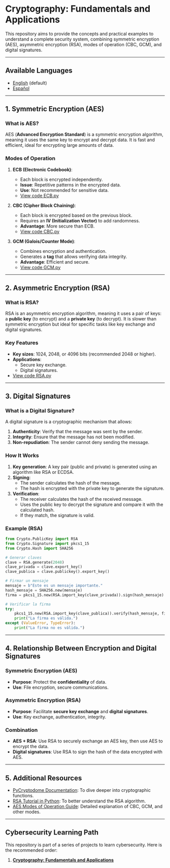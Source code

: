 # Cryptography: Fundamentals and Applications

This repository aims to provide the concepts and practical examples to understand a complete security system, combining symmetric encryption (AES), asymmetric encryption (RSA), modes of operation (CBC, GCM), and digital signatures.

---

## **Available Languages**

- [English](README.md) (default)
- [Español](README_ES.md)

---

## **1. Symmetric Encryption (AES)**

### **What is AES?**

AES (**Advanced Encryption Standard**) is a symmetric encryption algorithm, meaning it uses the same key to encrypt and decrypt data. It is fast and efficient, ideal for encrypting large amounts of data.

### **Modes of Operation**

1. **ECB (Electronic Codebook)**:
   - Each block is encrypted independently.
   - **Issue**: Repetitive patterns in the encrypted data.
   - **Use**: Not recommended for sensitive data.
   - [View code ECB.py](./Symmetric/ECB.py)

2. **CBC (Cipher Block Chaining)**:
   - Each block is encrypted based on the previous block.
   - Requires an **IV (Initialization Vector)** to add randomness.
   - **Advantage**: More secure than ECB.
   - [View code CBC.py](./Symmetric/CBC.py)

3. **GCM (Galois/Counter Mode)**:
   - Combines encryption and authentication.
   - Generates a **tag** that allows verifying data integrity.
   - **Advantage**: Efficient and secure.
   - [View code GCM.py](./Symmetric/GCM.py)

---

## **2. Asymmetric Encryption (RSA)**

### **What is RSA?**

RSA is an asymmetric encryption algorithm, meaning it uses a pair of keys: a **public key** (to encrypt) and a **private key** (to decrypt). It is slower than symmetric encryption but ideal for specific tasks like key exchange and digital signatures.

### **Key Features**

- **Key sizes**: 1024, 2048, or 4096 bits (recommended 2048 or higher).
- **Applications**:
  - Secure key exchange.
  - Digital signatures.
- [View code RSA.py](./Asymmetric/RSA.py)

---

## **3. Digital Signatures**

### **What is a Digital Signature?**

A digital signature is a cryptographic mechanism that allows:

1. **Authenticity**: Verify that the message was sent by the sender.
2. **Integrity**: Ensure that the message has not been modified.
3. **Non-repudiation**: The sender cannot deny sending the message.

### **How It Works**

1. **Key generation**: A key pair (public and private) is generated using an algorithm like RSA or ECDSA.
2. **Signing**:
   - The sender calculates the hash of the message.
   - The hash is encrypted with the private key to generate the signature.
3. **Verification**:
   - The receiver calculates the hash of the received message.
   - Uses the public key to decrypt the signature and compare it with the calculated hash.
   - If they match, the signature is valid.

### **Example (RSA)**

```python
from Crypto.PublicKey import RSA
from Crypto.Signature import pkcs1_15
from Crypto.Hash import SHA256

# Generar claves
clave = RSA.generate(2048)
clave_privada = clave.export_key()
clave_publica = clave.publickey().export_key()

# Firmar un mensaje
mensaje = b"Este es un mensaje importante."
hash_mensaje = SHA256.new(mensaje)
firma = pkcs1_15.new(RSA.import_key(clave_privada)).sign(hash_mensaje)

# Verificar la firma
try:
    pkcs1_15.new(RSA.import_key(clave_publica)).verify(hash_mensaje, firma)
    print("La firma es válida.")
except (ValueError, TypeError):
    print("La firma no es válida.")
```

---

## **4. Relationship Between Encryption and Digital Signatures**

### **Symmetric Encryption (AES)**

- **Purpose**: Protect the **confidentiality** of data.
- **Use**: File encryption, secure communications.

### **Asymmetric Encryption (RSA)**

- **Purpose**: Facilitate **secure key exchange** and **digital signatures**.
- **Use**: Key exchange, authentication, integrity.

### **Combination**

- **AES + RSA**: Use RSA to securely exchange an AES key, then use AES to encrypt the data.
- **Digital signatures**: Use RSA to sign the hash of the data encrypted with AES.

---

## **5. Additional Resources**

- [PyCryptodome Documentation](https://pycryptodome.readthedocs.io/): To dive deeper into cryptographic functions.
- [RSA Tutorial in Python](https://www.geeksforgeeks.org/rsa-algorithm-cryptography/): To better understand the RSA algorithm.
- [AES Modes of Operation Guide](https://en.wikipedia.org/wiki/Block_cipher_mode_of_operation): Detailed explanation of CBC, GCM, and other modes.

---

## **Cybersecurity Learning Path**

This repository is part of a series of projects to learn cybersecurity. Here is the recommended order:

1. **[Cryptography: Fundamentals and Applications](https://github.com/BenoAbarcaS/Cryptography--Fundamentals-and-Applications)**
